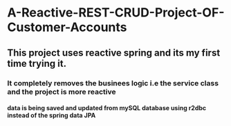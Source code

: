 # A-Reactive-REST-CRUD-Project-OF-Customer-Accounts
<h2>This project uses reactive spring and its my first time trying it.</h2>
<h3>It completely removes the businees logic i.e the service class and the project is more reactive</h3>
<h4> data is being saved and updated from mySQL database using r2dbc instead of the spring data JPA</h4>
